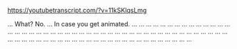 https://youtubetranscript.com/?v=11kSKlqsLmg

 ... What? No. ... In case you get animated. ... ... ... ... ... ... ... ... ... ... ... ... ... ... ... ... ... ... ... ... ... ... ... ... ... ... ... ... ... ... ... ... ... ... ... ... ... ... ... ... ... ... ... ... ... ... ... ... ... ... ... ... ... ... ... ... ... ... ... ... ... ... ... ... ... ... ... ... ... ... ...